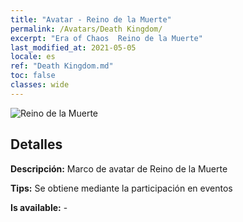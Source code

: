 ```yaml
---
title: "Avatar - Reino de la Muerte"
permalink: /Avatars/Death Kingdom/
excerpt: "Era of Chaos  Reino de la Muerte"
last_modified_at: 2021-05-05
locale: es
ref: "Death Kingdom.md"
toc: false
classes: wide
---
```

 ![Reino de la Muerte](/images/a/avatarFrame_86.png)

## Detalles

 **Descripción:** Marco de avatar de Reino de la Muerte 

 **Tips:** Se obtiene mediante la participación en eventos 

 **Is available:**  - 

